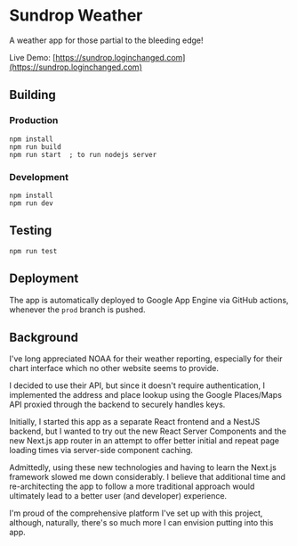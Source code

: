 # Sundrop Weather

A weather app for those partial to the bleeding edge!

Live Demo: [https://sundrop.loginchanged.com](https://sundrop.loginchanged.com)

## Building 
### Production
```
npm install
npm run build
npm run start  ; to run nodejs server
```

### Development
```
npm install
npm run dev
```

## Testing
```
npm run test
```

## Deployment
The app is automatically deployed to Google App Engine via GitHub actions, whenever the `prod` branch is pushed.

## Background
I've long appreciated NOAA for their weather reporting, especially
for their chart interface which no other website seems to provide.

I decided to use their API, but since it doesn't require authentication,
I implemented the address and place lookup using the Google Places/Maps API 
proxied through the backend to securely handles keys.

Initially, I started this app as a separate React frontend and a NestJS backend, 
but I wanted to try out the new React Server Components and the new Next.js app router
in an attempt to offer better initial and repeat page loading times via server-side component caching. 

Admittedly, using these new technologies and having to learn the Next.js framework slowed me down considerably.
I believe that additional time and re-architecting the app to follow a more traditional approach
would ultimately lead to a better user (and developer) experience.
                                                                                  
I'm proud of the comprehensive platform I've set up with this project, although, naturally, 
there's so much more I can envision putting into this app.
